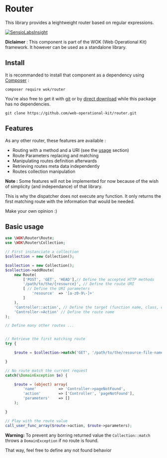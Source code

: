 # Router

This library provides a leightweight router based on regular expressions.

[![SensioLabsInsight](https://insight.sensiolabs.com/projects/3515ec20-1fc4-4603-851b-0aeaf217e8c4/big.png)](https://insight.sensiolabs.com/projects/3515ec20-1fc4-4603-851b-0aeaf217e8c4)

**Diclaimer** : This component is part of the WOK (Web Operational Kit) framework.
It however can be used as a standalone library.

## Install

It is recommanded to install that component as a dependency using [Composer](https://getcomposer.org/) :

    composer require wok/router


You're also free to get it with [git](https://git-scm.com/) or by [direct download](https://github.com/web-operational-kit/router/archive/master.zip) while this package has no dependencies.

    git clone https://github.com/web-operational-kit/router.git


## Features

As any other router, these features are available :

- Routing with a method and a URI (see the [usage](#usage) section)
- Route Parameters replacing and matching
- Manipulating routes definition afterwards
- Retrieving routes meta data independently
- Routes collection manipulation

**Note :**
Some features will not be implemented for now because of the wish of simplicity (and independance) of that library.

This is why the dispatcher does not execute any function. It only returns the first matching route with the information that would be needed.

Make your own opinion :)

## Basic usage

``` php
use \WOK\Router\Route;
use \WOK\Router\Collection;

// First instanciate a collection
$collection = new Collection();

$collection = new Collection();
$collection->addRoute(
    new Route(
        ['POST', 'GET', 'HEAD'],// Define the accepted HTTP methods
        '/path/to/the/{resource}', // Define the route URI
        [ // Define the URI parameters
            'resource'  => '[a-z0-9\-]+'
        ]
    ),
    'Controller::action', // Define the target (function name, class, object, array, Closure, ...)
    'Controller->Action' // Define the route name
);

// Define many other routes ...


// Retrieve the first matching route
try {

    $route = $collection->match('GET', '/path/to/the/resource-file-name');

}

// No route match the current request
catch(\DomainException $e) {

    $route = (object) array(
        'name'          => 'Controller->pageNotFound',
        'action'        => ['Controller', 'pageNotFound'],
        'parameters'    => []
    );

}

// Play with the route value
call_user_func_array($route->action, $route->parameters);
```

**Warning:**
To prevent any borring returned value the `Collection::match` throws a `DomainException` if no route is found.

That way, feel free to define any not found behavior
